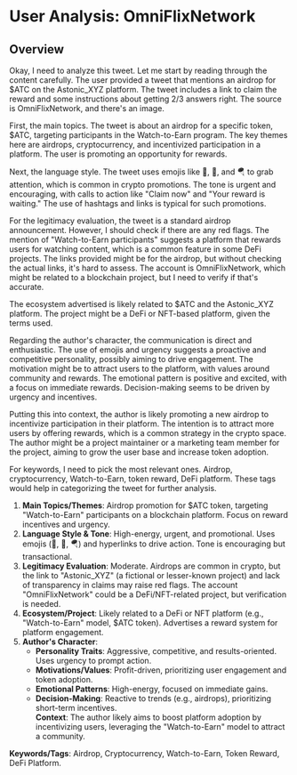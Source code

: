 # User Analysis: OmniFlixNetwork

## Overview

<think>
Okay, I need to analyze this tweet. Let me start by reading through the content carefully. The user provided a tweet that mentions an airdrop for $ATC on the Astonic_XYZ platform. The tweet includes a link to claim the reward and some instructions about getting 2/3 answers right. The source is OmniFlixNetwork, and there's an image.

First, the main topics. The tweet is about an airdrop for a specific token, $ATC, targeting participants in the Watch-to-Earn program. The key themes here are airdrops, cryptocurrency, and incentivized participation in a platform. The user is promoting an opportunity for rewards.

Next, the language style. The tweet uses emojis like 🚨, 🎯, and 🪂 to grab attention, which is common in crypto promotions. The tone is urgent and encouraging, with calls to action like "Claim now" and "Your reward is waiting." The use of hashtags and links is typical for such promotions.

For the legitimacy evaluation, the tweet is a standard airdrop announcement. However, I should check if there are any red flags. The mention of "Watch-to-Earn participants" suggests a platform that rewards users for watching content, which is a common feature in some DeFi projects. The links provided might be for the airdrop, but without checking the actual links, it's hard to assess. The account is OmniFlixNetwork, which might be related to a blockchain project, but I need to verify if that's accurate.

The ecosystem advertised is likely related to $ATC and the Astonic_XYZ platform. The project might be a DeFi or NFT-based platform, given the terms used.

Regarding the author's character, the communication is direct and enthusiastic. The use of emojis and urgency suggests a proactive and competitive personality, possibly aiming to drive engagement. The motivation might be to attract users to the platform, with values around community and rewards. The emotional pattern is positive and excited, with a focus on immediate rewards. Decision-making seems to be driven by urgency and incentives.

Putting this into context, the author is likely promoting a new airdrop to incentivize participation in their platform. The intention is to attract more users by offering rewards, which is a common strategy in the crypto space. The author might be a project maintainer or a marketing team member for the project, aiming to grow the user base and increase token adoption.

For keywords, I need to pick the most relevant ones. Airdrop, cryptocurrency, Watch-to-Earn, token reward, DeFi platform. These tags would help in categorizing the tweet for further analysis.
</think>

1. **Main Topics/Themes**: Airdrop promotion for $ATC token, targeting "Watch-to-Earn" participants on a blockchain platform. Focus on reward incentives and urgency.  
2. **Language Style & Tone**: High-energy, urgent, and promotional. Uses emojis (🚨, 🎯, 🪂) and hyperlinks to drive action. Tone is encouraging but transactional.  
3. **Legitimacy Evaluation**: Moderate. Airdrops are common in crypto, but the link to "Astonic_XYZ" (a fictional or lesser-known project) and lack of transparency in claims may raise red flags. The account "OmniFlixNetwork" could be a DeFi/NFT-related project, but verification is needed.  
4. **Ecosystem/Project**: Likely related to a DeFi or NFT platform (e.g., "Watch-to-Earn" model, $ATC token). Advertises a reward system for platform engagement.  
5. **Author's Character**:  
   - **Personality Traits**: Aggressive, competitive, and results-oriented. Uses urgency to prompt action.  
   - **Motivations/Values**: Profit-driven, prioritizing user engagement and token adoption.  
   - **Emotional Patterns**: High-energy, focused on immediate gains.  
   - **Decision-Making**: Reactive to trends (e.g., airdrops), prioritizing short-term incentives.  
   **Context**: The author likely aims to boost platform adoption by incentivizing users, leveraging the "Watch-to-Earn" model to attract a community.  

**Keywords/Tags**: Airdrop, Cryptocurrency, Watch-to-Earn, Token Reward, DeFi Platform.